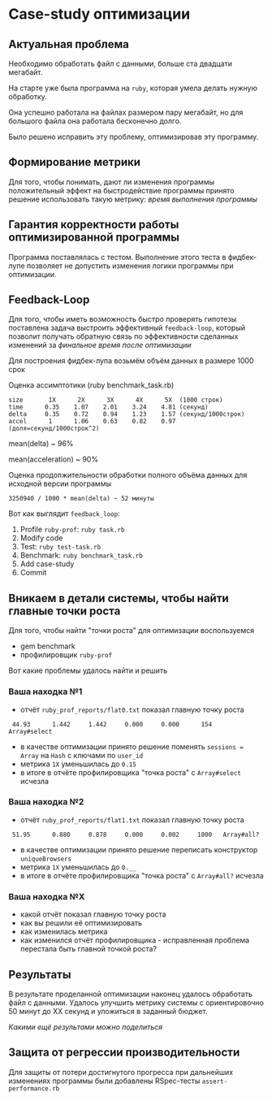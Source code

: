# Case-study оптимизации

## Актуальная проблема
Необходимо обработать файл с данными, больше ста двадцати мегабайт.

На старте уже была программа на `ruby`, которая умела делать нужную обработку.

Она успешно работала на файлах размером пару мегабайт, но для большого файла она работала бесконечно долго.

Было решено исправить эту проблему, оптимизировав эту программу.

## Формирование метрики
Для того, чтобы понимать, дают ли изменения программы положительный эффект на быстродействие программы принято решение использовать такую метрику: *время выполнения программы*

## Гарантия корректности работы оптимизированной программы
Программа поставлялась с тестом. Выполнение этого теста в фидбек-лупе позволяет не допустить изменения логики программы при оптимизации.

## Feedback-Loop
Для того, чтобы иметь возможность быстро проверять гипотезы поставлена задача выстроить эффективный `feedback-loop`, который позволит получать обратную связь по эффективности сделанных изменений за *финальное время после оптимизации*

Для построения фидбек-лупа возьмём объём данных в размере 1000 срок

Оценка ассимптотики (ruby benchmark_task.rb)
```table
size       1X      2X      3X      4X      5X  (1000 строк) 
time      0.35    1.07    2.01    3.24    4.81 (секунд)
delta     0.35    0.72    0.94    1.23    1.57 (секунд/1000строк)
accel      1      1.06    0.63    0.82    0.97 (доля=секунд/1000строк^2)
```
mean(delta) ~ 96% 

mean(acceleration) ~ 90% 

Оценка продолжительности обработки полного объёма данных для исходной версии программы
```equation
3250940 / 1000 * mean(delta) ~ 52 минуты
```
Вот как выглядит `feedback_loop`: 
1. Profile `ruby-prof`: `ruby task.rb`
2. Modify code
3. Test: `ruby test-task.rb`
4. Benchmark: `ruby benchmark_task.rb`
5. Add case-study
6. Commit

## Вникаем в детали системы, чтобы найти главные точки роста
Для того, чтобы найти "точки роста" для оптимизации воспользуемся 
* gem benchmark
* профилировщик `ruby-prof`

Вот какие проблемы удалось найти и решить

### Ваша находка №1
- отчёт `ruby_prof_reports/flat0.txt`  показал главную точку роста
```table
 44.93      1.442     1.442     0.000     0.000      154   Array#select   
```
- в качестве оптимизации принято решение поменять `sessions = Array` на `Hash` с ключами по `user_id`
- метрика `1X` уменьшилась до `0.15`
- в итоге в отчёте профилировщика "точка роста" с `Array#select` исчезла 

### Ваша находка №2
- отчёт `ruby_prof_reports/flat1.txt`  показал главную точку роста
```table
 51.95      0.880     0.878     0.000     0.002     1000   Array#all?
```
- в качестве оптимизации принято решение переписать конструктор `uniqueBrowsers`
- метрика `1X` уменьшилась до `0.__`
- в итоге в отчёте профилировщика "точка роста" с `Array#all?` исчезла 

### Ваша находка №X
- какой отчёт показал главную точку роста
- как вы решили её оптимизировать
- как изменилась метрика
- как изменился отчёт профилировщика - исправленная проблема перестала быть главной точкой роста?

## Результаты
В результате проделанной оптимизации наконец удалось обработать файл с данными.
Удалось улучшить метрику системы с ориентировочно 50 минут до XX секунд и уложиться в заданный бюджет.

*Какими ещё результами можно поделиться*

## Защита от регрессии производительности
Для защиты от потери достигнутого прогресса при дальнейших изменениях программы были добавлены RSpec-тесты `assert-performance.rb`

